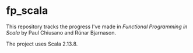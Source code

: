# fp_scala

This repository tracks the progress I've made in _Functional Programming in Scala_ by Paul Chiusano and Rúnar Bjarnason. 

The project uses Scala 2.13.8.
